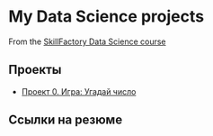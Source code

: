# My Data Science projects

From the [SkillFactory Data Science course]()

## Проекты

* [Проект 0. Игра: Угадай число](https://github.com/dohsi/dohsi_ds/project_0)


## Ссылки на резюме